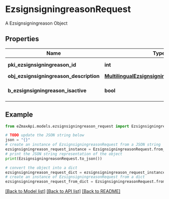# EzsignsigningreasonRequest

A Ezsignsigningreason Object

## Properties

Name | Type | Description | Notes
------------ | ------------- | ------------- | -------------
**pki_ezsignsigningreason_id** | **int** | The unique ID of the Ezsignsigningreason | [optional] 
**obj_ezsignsigningreason_description** | [**MultilingualEzsignsigningreasonDescription**](MultilingualEzsignsigningreasonDescription.md) |  | 
**b_ezsignsigningreason_isactive** | **bool** | Whether the ezsignsigningreason is active or not | 

## Example

```python
from eZmaxApi.models.ezsignsigningreason_request import EzsignsigningreasonRequest

# TODO update the JSON string below
json = "{}"
# create an instance of EzsignsigningreasonRequest from a JSON string
ezsignsigningreason_request_instance = EzsignsigningreasonRequest.from_json(json)
# print the JSON string representation of the object
print(EzsignsigningreasonRequest.to_json())

# convert the object into a dict
ezsignsigningreason_request_dict = ezsignsigningreason_request_instance.to_dict()
# create an instance of EzsignsigningreasonRequest from a dict
ezsignsigningreason_request_from_dict = EzsignsigningreasonRequest.from_dict(ezsignsigningreason_request_dict)
```
[[Back to Model list]](../README.md#documentation-for-models) [[Back to API list]](../README.md#documentation-for-api-endpoints) [[Back to README]](../README.md)


